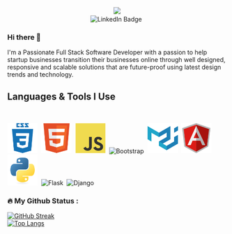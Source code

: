 <div id="header" align="center">
  <img src="https://media.giphy.com/media/M9gbBd9nbDrOTu1Mqx/giphy.gif" width="100"/>
</div>
<div id="badges" align="center">
  <img src="https://img.shields.io/badge/LinkedIn-blue?style=for-the-badge&logo=linkedin&logoColor=white" alt="LinkedIn Badge"/>
  <img src="https://komarev.com/ghpvc/?username=bignimz&style=flat-square&color=blue" alt=""/>
</div>

### Hi there 👋

I'm a Passionate Full Stack Software Developer with a passion to help startup businesses transition their businesses online through well designed, responsive and scalable solutions that are future-proof using latest design trends and technology. 

## Languages & Tools I Use
<br>

<div>
  
  
  <img src="https://github.com/devicons/devicon/blob/master/icons/css3/css3-plain-wordmark.svg"  title="CSS3" alt="CSS" width="70" height="70"/>&nbsp;
  <img src="https://github.com/devicons/devicon/blob/master/icons/html5/html5-original.svg" title="HTML5" alt="HTML" width="70" height="70"/>&nbsp;
  <img src="https://github.com/devicons/devicon/blob/master/icons/javascript/javascript-original.svg" title="JavaScript" alt="JavaScript" width="70" height="70"/>&nbsp;
  <img src="https://cdn.jsdelivr.net/gh/devicons/devicon/icons/bootstrap/bootstrap-original-wordmark.svg" title="Bootstrap" alt="Bootstrap" width="70" height="70"/>&nbsp;
  <img src="https://github.com/devicons/devicon/blob/master/icons/materialui/materialui-original.svg" title="Material UI" alt="Material UI" width="70" height="70"/>&nbsp;
  <img src="https://github.com/devicons/devicon/blob/master/icons/angularjs/angularjs-original.svg" title="angularjs" alt="Angularjs" width="70" height="70"/>&nbsp;
  <img src="https://github.com/devicons/devicon/blob/master/icons/python/python-original.svg" title="python" alt="Python" width="70" height="70"/>&nbsp;
  <img src="https://cdn.jsdelivr.net/gh/devicons/devicon/icons/flask/flask-original.svg" title="Flask" alt="Flask" width="70" height="70"/>&nbsp;
  <img src="https://cdn.jsdelivr.net/gh/devicons/devicon/icons/django/django-plain.svg" title="Django" alt="Django" width="70" height="70"/>&nbsp;
</div>

### :fire: My Github Status :

[![GitHub Streak](http://github-readme-streak-stats.herokuapp.com?user=bignimz&date_format=M%20j%5B%2C%20Y%5D&sideLabels=BB2727)](https://git.io/streak-stats)
<br>
[![Top Langs](https://github-readme-stats.vercel.app/api/top-langs/?username=bignimz&layout=compact&theme=vision-friendly-dark)](https://github.com/anuraghazra/github-readme-stats)

<!--
**bignimz/bignimz** is a ✨ _special_ ✨ repository because its `README.md` (this file) appears on your GitHub profile.

Here are some ideas to get you started:

- 🔭 I’m currently working on ...
- 🌱 I’m currently learning Python | Flask & Django
- 👯 I’m looking to collaborate on any project that Involves API integration
- 🤔 I’m looking for help with ...
- 💬 Ask me about ...
- 📫 How to reach me: ...
- 😄 Pronouns: ...
- ⚡ Fun fact: Happy Clients, Make Me Sleep Well At Night!
-->

